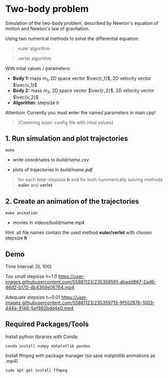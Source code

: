 # Two-body problem
Simulation of the two-body problem, described by Newton's equation of motion and Newton's law of gravitation.

Using two numerical methods to solve the differential equation:
> euler algorithm

> verlet algorithm

With inital values / parameters:
- **Body 1:** mass $m_1$, 2D space vector $\vec{r_1}$, 2D velocity vector $\vec{v_1}$
- **Body 2:** mass $m_2$, 2D space vector $\vec{r_2}$, 2D velocity vector $\vec{v_2}$
- **Algorithm:** stepsize $h$

Attention: Currently you must enter the named parameters in main.cpp!
> (Comming soon: config file with inital values)

## 1. Run simulation and plot trajectories
```
make
```
- write coordinates to *build/name.csv*

- plots of trajectories in *build/name.pdf*

> for each time-stepsize **h** and for both nummerically solving methods **euler** and **verlet**


## 2. Create an animation of the trajectories
```
make animation
```
- movies in videos/build/name.mp4


Hint: all file names contain the used method **euler/verlet** with chosen stepsize **h**

## Demo
Time Interval: [0, 100]

Too small stepsize h=1.0
https://user-images.githubusercontent.com/55881123/235359591-abadd867-2ad6-46d2-b170-4b4369e06764.mp4

Adequate stepsize h=0.01
https://user-images.githubusercontent.com/55881123/235359713-9f502876-1003-444e-9146-5ef892bdd4e0.mp4


## Required Packages/Tools
Install python libraries with Conda:
```
conda install numpy matplotlib pandas
```

Install ffmpeg with package manager (so save matplotlib animations as .mp4)
```
sudo apt-get install ffmpeg
```
